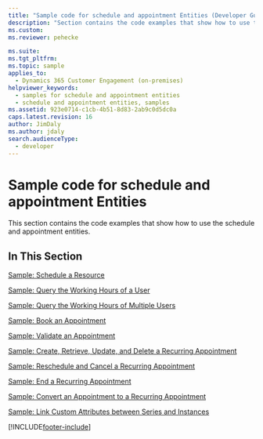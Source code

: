 ```yaml
---
title: "Sample code for schedule and appointment Entities (Developer Guide for Dynamics 365 Customer Engagement) | MicrosoftDocs"
description: "Section contains the code examples that show how to use the schedule and appointment entities."
ms.custom: 
ms.reviewer: pehecke

ms.suite: 
ms.tgt_pltfrm: 
ms.topic: sample
applies_to: 
  - Dynamics 365 Customer Engagement (on-premises)
helpviewer_keywords: 
  - samples for schedule and appointment entities
  - schedule and appointment entities, samples
ms.assetid: 923e0714-c1cb-4b51-8d83-2ab9c0d5dc0a
caps.latest.revision: 16
author: JimDaly
ms.author: jdaly
search.audienceType: 
  - developer
---
```

# Sample code for schedule and appointment Entities

This section contains the code examples that show how to use the schedule and appointment entities.  
  
## In This Section  
 [Sample: Schedule a Resource](sample-search-openings-schedule-resource.md)  
  
 [Sample: Query the Working Hours of a User](sample-query-working-hours-user.md)  
  
 [Sample: Query the Working Hours of Multiple Users](sample-query-working-hours-multiple-users.md)  
  
 [Sample: Book an Appointment](sample-book-appointment.md)  
  
 [Sample: Validate an Appointment](sample-validate-appointment.md)  
  
 [Sample: Create, Retrieve, Update, and Delete a Recurring Appointment](sample-create-retrieve-update-delete-recurring-appointment.md)  
  
 [Sample: Reschedule and Cancel a Recurring Appointment](sample-reschedule-cancel-recurring-appointment.md)  
  
 [Sample: End a Recurring Appointment](sample-end-recurring-appointment-series.md)  
  
 [Sample: Convert an Appointment to a Recurring Appointment](sample-convert-appointment-recurring-appointment.md)  
  
 [Sample: Link Custom Attributes between Series and Instances](sample-link-custom-attributes-between-series-instances.md)


[!INCLUDE[footer-include](../../../includes/footer-banner.md)]

